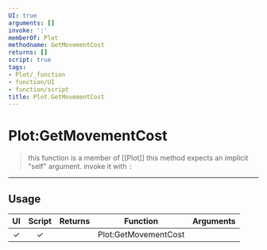```yaml
---
UI: true
arguments: []
invoke: ':'
memberOf: Plot
methodname: GetMovementCost
returns: []
script: true
tags:
- Plot/_function
- function/UI
- function/script
title: Plot.GetMovementCost
---
```

# Plot:GetMovementCost
> this function is a member of [[Plot]]
> this method expects an implicit "self" argument. invoke it with `:`
-----
## Usage
|  UI | Script | Returns | Function | Arguments |
|:---:|:------:|-------:|:--------:|:---------|
|✓|✓||Plot:GetMovementCost||
